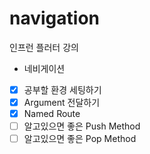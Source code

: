 # navigation

인프런 플러터 강의
 - 네비게이션

 - [x] 공부할 환경 세팅하기
 - [x] Argument 전달하기
 - [x] Named Route
 - [ ] 알고있으면 좋은 Push Method
 - [ ] 알고있으면 좋은 Pop Method